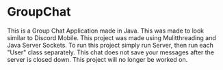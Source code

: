 # GroupChat
This is a Group Chat Application made in Java. This was made to look similar to Discord Mobile. 
This project was made using Mulitthreading and Java Server Sockets. 
To run this project simply run Server, then run each "User" class separately. 
This chat does not save your messages after the server is closed down. 
This project will no longer be worked on. 
